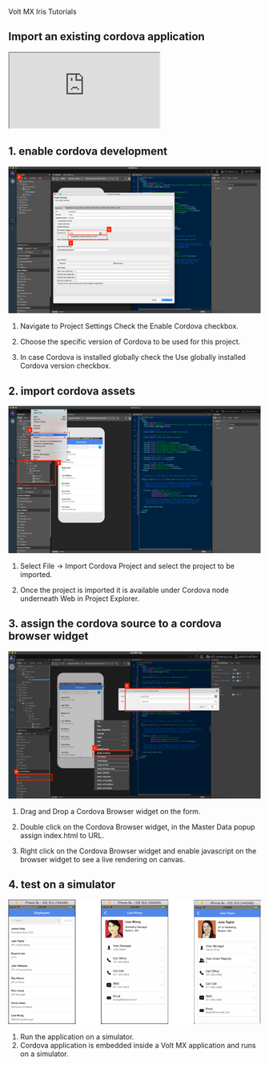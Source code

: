                              

Volt MX  Iris Tutorials

Import an existing cordova application
--------------------------------------

<div class="youtube-wrapper"><iframe src="https://www.youtube.com/embed/GXSmiWnkDxo" allowfullscreen=""></iframe></div>

1\. enable cordova development
------------------------------

![](../Resources/Images/ECW1_884x518.png)

1.  Navigate to Project Settings Check the Enable Cordova checkbox.
    
2.  Choose the specific version of Cordova to be used for this project.
    
3.  In case Cordova is installed globally check the Use globally installed Cordova version checkbox.
    

2\. import cordova assets
-------------------------

![](../Resources/Images/ECW2_885x519.png)

1.  Select File -> Import Cordova Project and select the project to be imported.
    
2.  Once the project is imported it is available under Cordova node underneath Web in Project Explorer.
    

3\. assign the cordova source to a cordova browser widget
---------------------------------------------------------

![](../Resources/Images/ECW3_863x506.png)

1.  Drag and Drop a Cordova Browser widget on the form.
    
2.  Double click on the Cordova Browser widget, in the Master Data popup assign index.html to URL.
    
3.  Right click on the Cordova Browser widget and enable javascript on the browser widget to see a live rendering on canvas.
    

4\. test on a simulator
-----------------------

![](../Resources/Images/ECW4_884x435.png)

1.  Run the application on a simulator.
2.  Cordova application is embedded inside a Volt MX application and runs on a simulator.

